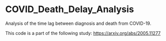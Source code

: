 # COVID_Death_Delay_Analysis
Analysis of the time lag between diagnosis and death from COVID-19.

This code is a part of the following study:
https://arxiv.org/abs/2005.11277 
